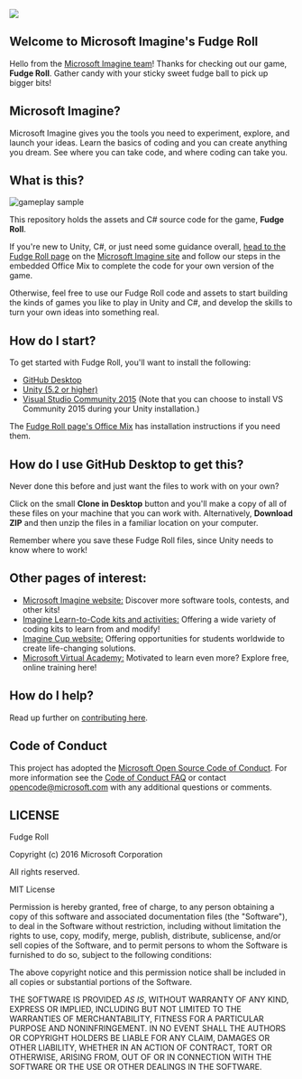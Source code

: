 ![](https://github.com/Microsoft/Imagine_fudge-roll/blob/master/Microsoft-Imagine.png)

## Welcome to Microsoft Imagine's Fudge Roll
Hello from the [Microsoft Imagine team](http://imagine.microsoft.com)! Thanks for checking out our game, **Fudge Roll**.  Gather candy with your sticky sweet fudge ball to pick up bigger bits!

## Microsoft Imagine?
Microsoft Imagine gives you the tools you need to experiment, explore, and launch your ideas.  Learn the basics of coding and you can create anything you dream. See where you can take code, and where coding can take you.  

## What is this?
![gameplay sample](https://github.com/Microsoft/Imagine_fudge-roll/blob/master/FudgeRollGameplay.gif)

This repository holds the assets and C# source code for the game, **Fudge Roll**. 

If you're new to Unity, C#, or just need some guidance overall, [head to the Fudge Roll page](https://msdn.microsoft.com/imagine/imagine-create024) on the [Microsoft Imagine site](http://imagine.microsoft.com) and follow our steps in the embedded Office Mix to complete the code for your own version of the game.

Otherwise, feel free to use our Fudge Roll code and assets to start building the kinds of games you like to play in Unity and C#, and develop the skills to turn your own ideas into something real.  

## How do I start?
To get started with Fudge Roll, you'll want to install the following:
* [GitHub Desktop](https://desktop.github.com/)
* [Unity (5.2 or higher)](http://unity3d.com/get-unity)
* [Visual Studio Community 2015](https://www.visualstudio.com/en-us/products/visual-studio-community-vs.aspx) (Note that you can choose to install VS Community 2015 during your Unity installation.)

The [Fudge Roll page's Office Mix](https://msdn.microsoft.com/imagine/imagine-create024) has installation instructions if you need them.

## How do I use GitHub Desktop to get this?
Never done this before and just want the files to work with on your own? 

Click on the small **Clone in Desktop** button and you'll make a copy of all of these files on your machine that you can work with.  Alternatively, **Download ZIP** and then unzip the files in a familiar location on your computer.

Remember where you save these Fudge Roll files, since Unity needs to know where to work!

## Other pages of interest:
* [Microsoft Imagine website:](http://imagine.microsoft.com) Discover more software tools, contests, and other kits!
* [Imagine Learn-to-Code kits and activities:](https://msdn.microsoft.com/imagine/imagine-create) Offering a wide variety of coding kits to learn from and modify!
* [Imagine Cup website:](https://www.imaginecup.com/) Offering opportunities for students worldwide to create life-changing solutions.
* [Microsoft Virtual Academy:](http://mva.microsoft.com) Motivated to learn even more? Explore free, online training here!

## How do I help?
Read up further on [contributing here](https://github.com/Microsoft/Imagine_fudge-roll/blob/master/CONTRIBUTING.md).

## Code of Conduct
This project has adopted the [Microsoft Open Source Code of Conduct](http://microsoft.github.io/codeofconduct). For more information see the [Code of Conduct FAQ](http://microsoft.github.io/codeofconduct/faq.md) or contact [opencode@microsoft.com](mailto:opencode@microsoft.com) with any additional questions or comments. 

## LICENSE

Fudge Roll

Copyright (c) 2016 Microsoft Corporation

All rights reserved. 

MIT License

Permission is hereby granted, free of charge, to any person obtaining a copy of this software and associated documentation files (the "Software"), to deal in the Software without restriction, including without limitation the rights to use, copy, modify, merge, publish, distribute, sublicense, and/or sell copies of the Software, and to permit persons to whom the Software is furnished to do so, subject to the following conditions:

The above copyright notice and this permission notice shall be included in all copies or substantial portions of the Software.

THE SOFTWARE IS PROVIDED *AS IS*, WITHOUT WARRANTY OF ANY KIND, EXPRESS OR IMPLIED, INCLUDING BUT NOT LIMITED TO THE WARRANTIES OF MERCHANTABILITY, FITNESS FOR A PARTICULAR PURPOSE AND NONINFRINGEMENT. IN NO EVENT SHALL THE AUTHORS OR COPYRIGHT HOLDERS BE LIABLE FOR ANY CLAIM, DAMAGES OR OTHER LIABILITY, WHETHER IN AN ACTION OF CONTRACT, TORT OR OTHERWISE, ARISING FROM, OUT OF OR IN CONNECTION WITH THE SOFTWARE OR THE USE OR OTHER DEALINGS IN THE SOFTWARE.
